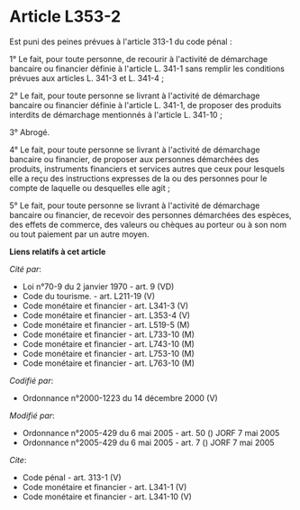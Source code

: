 # Article L353-2

Est puni des peines prévues à l'article 313-1 du code pénal : 

1° Le fait, pour toute personne, de recourir à l'activité de démarchage bancaire ou financier définie à l'article L. 341-1
sans remplir les conditions prévues aux articles L. 341-3 et L. 341-4 ; 

2° Le fait, pour toute personne se livrant à l'activité de démarchage bancaire ou financier définie à l'article L. 341-1, de
proposer des produits interdits de démarchage mentionnés à l'article L. 341-10 ; 

3° Abrogé. 

4° Le fait, pour toute personne se livrant à l'activité de démarchage bancaire ou financier, de proposer aux personnes
démarchées des produits, instruments financiers et services autres que ceux pour lesquels elle a reçu des instructions
expresses de la ou des personnes pour le compte de laquelle ou desquelles elle agit ; 

5° Le fait, pour toute personne se livrant à l'activité de démarchage bancaire ou financier, de recevoir des personnes
démarchées des espèces, des effets de commerce, des valeurs ou chèques au porteur ou à son nom ou tout paiement par un autre
moyen.

**Liens relatifs à cet article**

_Cité par_:

  - Loi n°70-9 du 2 janvier 1970 - art. 9 (VD)
  - Code du tourisme. - art. L211-19 (V)
  - Code monétaire et financier - art. L341-3 (V)
  - Code monétaire et financier - art. L353-4 (V)
  - Code monétaire et financier - art. L519-5 (M)
  - Code monétaire et financier - art. L733-10 (M)
  - Code monétaire et financier - art. L743-10 (M)
  - Code monétaire et financier - art. L753-10 (M)
  - Code monétaire et financier - art. L763-10 (M)

_Codifié par_:

  - Ordonnance n°2000-1223 du 14 décembre 2000 (V)

_Modifié par_:

  - Ordonnance n°2005-429 du 6 mai 2005 - art. 50 () JORF 7 mai 2005
  - Ordonnance n°2005-429 du 6 mai 2005 - art. 7 () JORF 7 mai 2005

_Cite_:

  - Code pénal - art. 313-1 (V)
  - Code monétaire et financier - art. L341-1 (V)
  - Code monétaire et financier - art. L341-10 (V)
